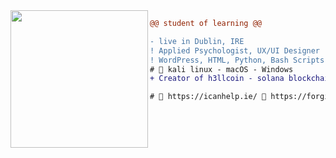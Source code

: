 <img align="left" height="220" src="https://i.imgur.com/JsNXH2T.jpeg"/>

```diff
@@ student of learning @@

- live in Dublin, IRE
! Applied Psychologist, UX/UI Designer
! WordPress, HTML, Python, Bash Scripts
# 📖 kali linux - macOS - Windows
+ Creator of h3llcoin - solana blockchain

# 📖 https://icanhelp.ie/ 📖 https://forgiveme.life/
 
```
